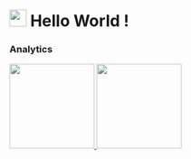<h1><img src="https://emojis.slackmojis.com/emojis/images/1531849430/4246/blob-sunglasses.gif?1531849430" width="30"/> Hello World ! </h1>

### Analytics

<p align="left">
<a href="https://github.com/GuillaumeFalourd">
  <img height="150em" src="https://github-readme-streak-stats.herokuapp.com/?user=llima"/>
  <img height="150em" src="https://github-readme-stats.vercel.app/api/?username=llima&count_private=true&show_icons=true"/>
</a>
</p>

